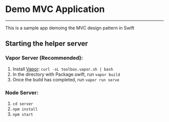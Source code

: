 # Demo MVC Application

---

This is a sample app demoing the MVC design pattern in Swift

## Starting the helper server

### Vapor Server (Recommended): 
1. Install [Vapor](http://vapor.codes/): `curl -sL toolbox.vapor.sh | bash`
2. In the directory with Package.swift, run `vapor build`
3. Once the build has completed, run `vapor run serve`

### Node Server: 
1. `cd server`
2. `npm install`
3. `npm start`
